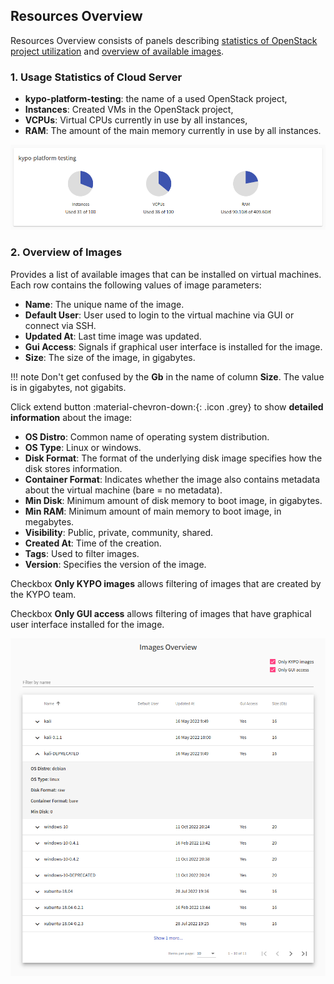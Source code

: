 ## Resources Overview

Resources Overview consists of panels describing [statistics of OpenStack project utilization](#1-usage-statistics-of-cloud-server) and [overview of available images](#2-overview-of-images).

### 1. Usage Statistics of Cloud Server
* **kypo-platform-testing**: the name of a used OpenStack project,
* **Instances**: Created VMs in the OpenStack project,
* **VCPUs**: Virtual CPUs currently in use by all instances,
* **RAM**: The amount of the main memory currently in use by all instances.

![usage-statistics](../../img/user-guide-basic/sandbox-agenda/resources/usage-stats.png)

### 2. Overview of Images
Provides a list of available images that can be installed on virtual machines. Each row contains the following values of image parameters:

* **Name**: The unique name of the image.
* **Default User**: User used to login to the virtual machine via GUI or connect via SSH.
* **Updated At**: Last time image was updated.
* **Gui Access**: Signals if graphical user interface is installed for the image.
* **Size**: The size of the image, in gigabytes.

!!! note
    Don't get confused by the **Gb** in the name of column **Size**. The value is in gigabytes, not gigabits.

Click extend button :material-chevron-down:{: .icon .grey} to show **detailed information** about the image: 

* **OS Distro**: Common name of operating system distribution.
* **OS Type**: Linux or windows.
* **Disk Format**: The format of the underlying disk image specifies how the disk stores information.
* **Container Format**: Indicates whether the image also contains metadata about the virtual machine (bare = no metadata).
* **Min Disk**: Minimum amount of disk memory to boot image, in gigabytes.
* **Min RAM**: Minimum amount of main memory to boot image, in megabytes.
* **Visibility**: Public, private, community, shared.
* **Created At**: Time of the creation.
* **Tags**: Used to filter images.
* **Version**: Specifies the version of the image.

Checkbox **Only KYPO images** allows filtering of images that are created by the KYPO team.

Checkbox **Only GUI access** allows filtering of images that have graphical user interface installed for the image.

![overview-images](../../img/user-guide-basic/sandbox-agenda/resources/overview-images.png)
